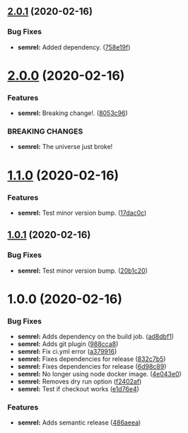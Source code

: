 ## [2.0.1](https://github.com/agkountis/ci-test/compare/v2.0.0...v2.0.1) (2020-02-16)


### Bug Fixes

* **semrel:** Added dependency. ([758e19f](https://github.com/agkountis/ci-test/commit/758e19f4e49ae3cdba5d9cef362527f7faa09cb5))

# [2.0.0](https://github.com/agkountis/ci-test/compare/v1.1.0...v2.0.0) (2020-02-16)


### Features

* **semrel:** Breaking change!. ([8053c96](https://github.com/agkountis/ci-test/commit/8053c9681001c2e93e6a7463629ac503cf861f4e))


### BREAKING CHANGES

* **semrel:** The universe just broke!

# [1.1.0](https://github.com/agkountis/ci-test/compare/v1.0.1...v1.1.0) (2020-02-16)


### Features

* **semrel:** Test minor version bump. ([17dac0c](https://github.com/agkountis/ci-test/commit/17dac0ca6f8295643b408e8c7c1f1b0de0e27b37))

## [1.0.1](https://github.com/agkountis/ci-test/compare/v1.0.0...v1.0.1) (2020-02-16)


### Bug Fixes

* **semrel:** Test minor version bump. ([20b1c20](https://github.com/agkountis/ci-test/commit/20b1c20898ac13583aef63fde3ab71643a2dd9b8))

# 1.0.0 (2020-02-16)


### Bug Fixes

* **semrel:** Adds dependency on the build job. ([ad8dbf1](https://github.com/agkountis/ci-test/commit/ad8dbf146d26c8f40c13a2c1c8c597f85957173f))
* **semrel:** Adds git plugin ([988cca8](https://github.com/agkountis/ci-test/commit/988cca8cb4e442b441eafd9a5c25f2a3fcbae39e))
* **semrel:** Fix ci.yml error ([a379916](https://github.com/agkountis/ci-test/commit/a379916a7bfae94fcd32555333a27cd57da6f7ff))
* **semrel:** Fixes dependencies for release ([832c7b5](https://github.com/agkountis/ci-test/commit/832c7b5691ad558d653af641d7d1ec919bb1e3d7))
* **semrel:** Fixes dependencies for release ([6d98c89](https://github.com/agkountis/ci-test/commit/6d98c899fb39ac1f931a4cb0bc9053de4cb82478))
* **semrel:** No longer using node docker image. ([4e043e0](https://github.com/agkountis/ci-test/commit/4e043e0ac80722a56832d65aa301e81845130c94))
* **semrel:** Removes dry run option ([f2402af](https://github.com/agkountis/ci-test/commit/f2402af10caae6ae05ca3e353cd0d827243b268b))
* **semrel:** Test if checkout works ([e1d76e4](https://github.com/agkountis/ci-test/commit/e1d76e402c2cfbac65164f30697b80f581609bdf))


### Features

* **semrel:** Adds semantic release ([486aeea](https://github.com/agkountis/ci-test/commit/486aeea05bb357e68056e605e3123e152a2d9135))
